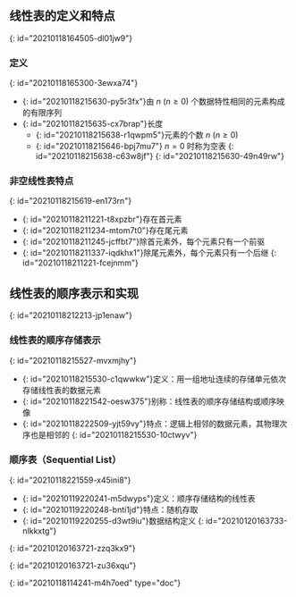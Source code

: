 ## 线性表的定义和特点
{: id="20210118164505-dl01jw9"}

### 定义
{: id="20210118165300-3ewxa74"}

- {: id="20210118215630-py5r3fx"}由 $n\ (n\geq0)$ 个数据特性相同的元素构成的有限序列
- {: id="20210118215635-cx7brap"}长度
  - {: id="20210118215638-r1qwpm5"}元素的个数 $n\ (n\geq 0)$
  - {: id="20210118215646-bpj7mu7"} $n=0$ 时称为空表
  {: id="20210118215638-c63w8jf"}
{: id="20210118215630-49n49rw"}

### 非空线性表特点
{: id="20210118215619-en173rn"}

- {: id="20210118211221-t8xpzbr"}存在首元素
- {: id="20210118211234-mtom7t0"}存在尾元素
- {: id="20210118211245-jcffbt7"}除首元素外，每个元素只有一个前驱
- {: id="20210118211337-iqdkhx1"}除尾元素外，每个元素只有一个后继
{: id="20210118211221-fcejnmm"}

## 线性表的顺序表示和实现
{: id="20210118212213-jp1enaw"}

### 线性表的顺序存储表示
{: id="20210118215527-mvxmjhy"}

- {: id="20210118215530-c1qwwkw"}定义：用一组地址连续的存储单元依次存储线性表的数据元素
- {: id="20210118221542-oesw375"}别称：线性表的顺序存储结构或顺序映像
- {: id="20210118222509-yjt59vy"}特点：逻辑上相邻的数据元素，其物理次序也是相邻的
{: id="20210118215530-10ctwyv"}

### 顺序表（Sequential List）
{: id="20210118221559-x45ini8"}

- {: id="20210119220241-m5dwyps"}定义：顺序存储结构的线性表
- {: id="20210119220248-bnti1jd"}特点：随机存取
- {: id="20210119220255-d3wt9iu"}数据结构定义
{: id="20210120163733-nlkkxtg"}

{: id="20210120163721-zzq3kx9"}

{: id="20210120163721-zu36xqu"}


{: id="20210118114241-m4h7oed" type="doc"}
